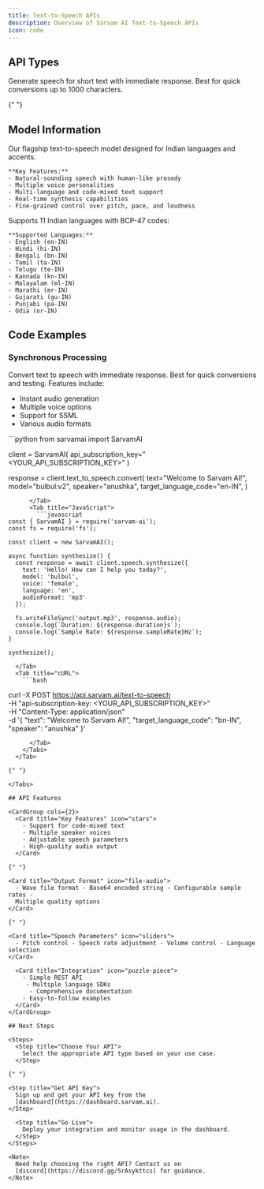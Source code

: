 ```yaml
---
title: Text-to-Speech APIs
description: Overview of Sarvam AI Text-to-Speech APIs
icon: code
---
```


## API Types

<CardGroup cols={3}>
  <Card title="Real Time API" icon="bolt" color="#00aa55">
    Generate speech for short text with immediate response. Best for quick
    conversions up to 1000 characters.
  </Card>

{" "}

</CardGroup>

## Model Information

<CardGroup cols={2}>
  <Card title="Bulbul v2" icon="microphone">
    Our flagship text-to-speech model designed for Indian languages and accents.

    **Key Features:**
    - Natural-sounding speech with human-like prosody
    - Multiple voice personalities
    - Multi-language and code-mixed text support
    - Real-time synthesis capabilities
    - Fine-grained control over pitch, pace, and loudness

  </Card>

  <Card title="Language Support" icon="language">
    Supports 11 Indian languages with BCP-47 codes:

    **Supported Languages:**
    - English (en-IN)
    - Hindi (hi-IN)
    - Bengali (bn-IN)
    - Tamil (ta-IN)
    - Telugu (te-IN)
    - Kannada (kn-IN)
    - Malayalam (ml-IN)
    - Marathi (mr-IN)
    - Gujarati (gu-IN)
    - Punjabi (pa-IN)
    - Odia (or-IN)

  </Card>
</CardGroup>

## Code Examples

<Tabs>
  <Tab title="Real Time API">
    <div className="mb-8">
      <h3>Synchronous Processing</h3>
      <p>
        Convert text to speech with immediate response. Best for quick conversions and testing.
        Features include:
      </p>
      <ul>
        <li>Instant audio generation</li>
        <li>Multiple voice options</li>
        <li>Support for SSML</li>
        <li>Various audio formats</li>
      </ul>
    </div>
    <Tabs>
      <Tab title="Python">
        ```python
from sarvamai import SarvamAI

client = SarvamAI(
api_subscription_key="<YOUR_API_SUBSCRIPTION_KEY>"
)

response = client.text_to_speech.convert(
text="Welcome to Sarvam AI!",
model="bulbul:v2",
speaker="anushka",
target_language_code="en-IN",
)

````
      </Tab>
      <Tab title="JavaScript">
        ```javascript
const { SarvamAI } = require('sarvam-ai');
const fs = require('fs');

const client = new SarvamAI();

async function synthesize() {
  const response = await client.speech.synthesize({
    text: 'Hello! How can I help you today?',
    model: 'bulbul',
    voice: 'female',
    language: 'en',
    audioFormat: 'mp3'
  });

  fs.writeFileSync('output.mp3', response.audio);
  console.log(`Duration: ${response.duration}s`);
  console.log(`Sample Rate: ${response.sampleRate}Hz`);
}

synthesize();
````

      </Tab>
      <Tab title="cURL">
        ```bash

curl -X POST https://api.sarvam.ai/text-to-speech \
 -H "api-subscription-key: <YOUR_API_SUBSCRIPTION_KEY>" \
 -H "Content-Type: application/json" \
 -d '{
"text": "Welcome to Sarvam AI!",
"target_language_code": "bn-IN",
"speaker": "anushka"
}'

```
      </Tab>
    </Tabs>
  </Tab>

{" "}

</Tabs>

## API Features

<CardGroup cols={2}>
  <Card title="Key Features" icon="stars">
    - Support for code-mixed text
    - Multiple speaker voices
    - Adjustable speech parameters
    - High-quality audio output
  </Card>

{" "}

<Card title="Output Format" icon="file-audio">
  - Wave file format - Base64 encoded string - Configurable sample rates -
  Multiple quality options
</Card>

{" "}

<Card title="Speech Parameters" icon="sliders">
  - Pitch control - Speech rate adjustment - Volume control - Language selection
</Card>

  <Card title="Integration" icon="puzzle-piece">
    - Simple REST API
     - Multiple language SDKs
      - Comprehensive documentation
    - Easy-to-follow examples
  </Card>
</CardGroup>

## Next Steps

<Steps>
  <Step title="Choose Your API">
    Select the appropriate API type based on your use case.
  </Step>

{" "}

<Step title="Get API Key">
  Sign up and get your API key from the
  [dashboard](https://dashboard.sarvam.ai).
</Step>

  <Step title="Go Live">
    Deploy your integration and monitor usage in the dashboard.
  </Step>
</Steps>

<Note>
  Need help choosing the right API? Contact us on
  [discord](https://discord.gg/5rAsykttcs) for guidance.
</Note>
```
